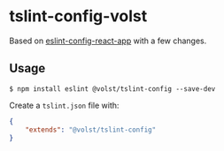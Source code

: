 # tslint-config-volst

Based on [eslint-config-react-app](https://github.com/facebookincubator/create-react-app/tree/master/packages/eslint-config-react-app) with a few changes.

## Usage

```
$ npm install eslint @volst/tslint-config --save-dev
```

Create a `tslint.json` file with:

```json
{
    "extends": "@volst/tslint-config"
}
```

